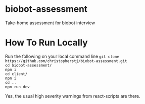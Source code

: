# biobot-assessment
Take-home assessment for biobot interview

# How To Run Locally

Run the following on your local command line
`git clone https://github.com/christopherstj/biobot-assessment.git`  
`cd biobot-assessment/`  
`npm i`  
`cd client/`  
`npm i`  
`cd ..`  
`npm run dev`  

Yes, the usual high severity warnings from react-scripts are there.
